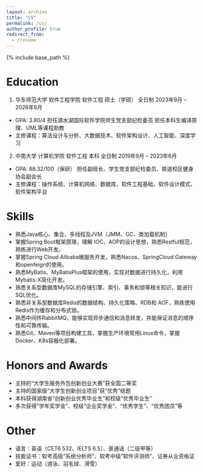```yaml
---
layout: archive
title: "CV"
permalink: /cv/
author_profile: true
redirect_from:
  - /resume
---
```


{% include base_path %}

Education
======
1. 华东师范大学 软件工程学院 软件工程 硕士（学硕） 全日制 2023年9月 – 2026年6月
* GPA: 3.80/4 担任滴水湖国际软件学院师生党支部纪检委员 担任本科生编译原理、UML等课程助教
* 主修课程：算法设计与分析、大数据技术、软件架构设计、人工智能、深度学习


2. 中南大学 计算机学院 软件工程 本科 全日制 2019年9月 – 2023年6月
* GPA: 88.32/100（保研） 担任副班长、学生党支部纪检委员、铁道校区健身协会副会长
* 主修课程：操作系统、计算机网络、数据库、软件工程基础、软件设计模式、软件架构平台

Skills
======
* 熟悉Java核心、集合、多线程及JVM（JMM、GC、类加载机制）
* 掌握Spring Boot框架原理，理解 IOC、AOP的设计思想，熟悉Restful规范，熟练进行Web开发。
* 掌握Spring Cloud Alibaba微服务开发，熟悉Nacos、SpringCloud Gateway和openfeign的使用。
* 熟悉MyBatis、MyBatisPlus框架的使用，实现对数据进行持久化，利用Mybatis-X简化开发。
* 熟悉关系型数据库MySQL的存储引擎、索引、事务和锁等相关知识，能进行 SQL优化。
* 熟悉非关系型数据库Redis的数据结构、持久化策略、RDB和 AOF，熟练使用Redis作为缓存和分布式锁。
* 熟悉中间件RabbitMQ，能够实现异步通信和消息转发，并能保证消息的顺序性和可靠传输。
* 熟悉Git、Maven等项目构建工具，掌握生产环境常用Linux命令，掌握Docker、K8s容器化部署。


Honors and Awards
======
* 主持的“大学生服务外包创新创业大赛”获全国二等奖
* 主持的国家级“大学生创新创业项目”获“优秀”结题
* 本科获得湖南省“创新创业优秀毕业生”和校级“优秀毕业生”
* 多次获得“学年奖学金”、校级“企业奖学金”、“优秀学生”、“优秀团员”等

Other
======
* 语言：英语（CET6 532、IELTS 6.5）、普通话（二级甲等）
* 技能证书：软考高级“系统分析师”、软考中级”软件评测师”、证券从业资格证
* 爱好：运动（游泳、羽毛球、滑雪）

[//]: # (Work experience)

[//]: # (======)

[//]: # (* Spring 2024: Academic Pages Collaborator)

[//]: # (  * Github University)

[//]: # (  * Duties includes: Updates and improvements to template)

[//]: # (  * Supervisor: The Users)

[//]: # ()
[//]: # (* Fall 2015: Research Assistant)

[//]: # (  * Github University)

[//]: # (  * Duties included: Merging pull requests)

[//]: # (  * Supervisor: Professor Hub)

[//]: # ()
[//]: # (* Summer 2015: Research Assistant)

[//]: # (  * Github University)

[//]: # (  * Duties included: Tagging issues)

[//]: # (  * Supervisor: Professor Git)
  


[//]: # (Publications)

[//]: # (======)

[//]: # (  <ul>{% for post in site.publications reversed %})

[//]: # (    {% include archive-single-cv.html %})

[//]: # (  {% endfor %}</ul>)

[//]: # (  )
[//]: # (Talks)

[//]: # (======)

[//]: # (  <ul>{% for post in site.talks reversed %})

[//]: # (    {% include archive-single-talk-cv.html  %})

[//]: # (  {% endfor %}</ul>)

[//]: # (  )
[//]: # (Teaching)

[//]: # (======)

[//]: # (  <ul>{% for post in site.teaching reversed %})

[//]: # (    {% include archive-single-cv.html %})

[//]: # (  {% endfor %}</ul>)

[//]: # (  )
[//]: # (Service and leadership)

[//]: # (======)

[//]: # (* Currently signed in to 43 different slack teams)

[//]: # (  Educations)

[//]: # (  ======)




